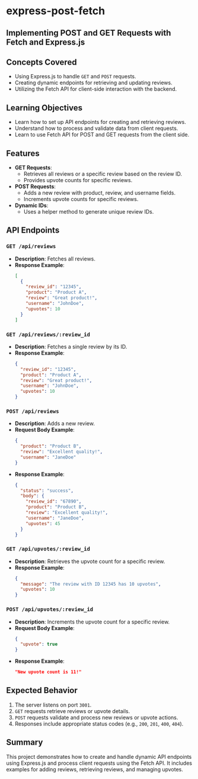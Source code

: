 # express-post-fetch

## Implementing POST and GET Requests with Fetch and Express.js

## Concepts Covered

- Using Express.js to handle `GET` and `POST` requests.
- Creating dynamic endpoints for retrieving and updating reviews.
- Utilizing the Fetch API for client-side interaction with the backend.

## Learning Objectives

- Learn how to set up API endpoints for creating and retrieving reviews.
- Understand how to process and validate data from client requests.
- Learn to use Fetch API for POST and GET requests from the client side.

## Features

- **GET Requests**:
  - Retrieves all reviews or a specific review based on the review ID.
  - Provides upvote counts for specific reviews.
- **POST Requests**:
  - Adds a new review with product, review, and username fields.
  - Increments upvote counts for specific reviews.
- **Dynamic IDs**:
  - Uses a helper method to generate unique review IDs.

## API Endpoints

### `GET /api/reviews`

- **Description**: Fetches all reviews.
- **Response Example**:
  ```json
  [
    {
      "review_id": "12345",
      "product": "Product A",
      "review": "Great product!",
      "username": "JohnDoe",
      "upvotes": 10
    }
  ]
  ```

### `GET /api/reviews/:review_id`

- **Description**: Fetches a single review by its ID.
- **Response Example**:
  ```json
  {
    "review_id": "12345",
    "product": "Product A",
    "review": "Great product!",
    "username": "JohnDoe",
    "upvotes": 10
  }
  ```

### `POST /api/reviews`

- **Description**: Adds a new review.
- **Request Body Example**:
  ```json
  {
    "product": "Product B",
    "review": "Excellent quality!",
    "username": "JaneDoe"
  }
  ```
- **Response Example**:
  ```json
  {
    "status": "success",
    "body": {
      "review_id": "67890",
      "product": "Product B",
      "review": "Excellent quality!",
      "username": "JaneDoe",
      "upvotes": 45
    }
  }
  ```

### `GET /api/upvotes/:review_id`

- **Description**: Retrieves the upvote count for a specific review.
- **Response Example**:
  ```json
  {
    "message": "The review with ID 12345 has 10 upvotes",
    "upvotes": 10
  }
  ```

### `POST /api/upvotes/:review_id`

- **Description**: Increments the upvote count for a specific review.
- **Request Body Example**:
  ```json
  {
    "upvote": true
  }
  ```
- **Response Example**:
  ```json
  "New upvote count is 11!"
  ```

## Expected Behavior

1. The server listens on port `3001`.
2. `GET` requests retrieve reviews or upvote details.
3. `POST` requests validate and process new reviews or upvote actions.
4. Responses include appropriate status codes (e.g., `200`, `201`, `400`, `404`).

## Summary

This project demonstrates how to create and handle dynamic API endpoints using Express.js and process client requests using the Fetch API. It includes examples for adding reviews, retrieving reviews, and managing upvotes.
